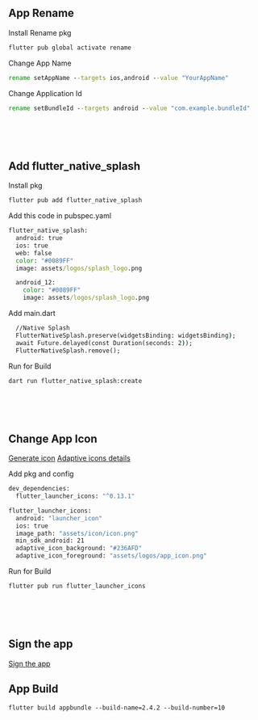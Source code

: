 ## App Rename
Install Rename pkg
```cmd
flutter pub global activate rename
```

Change App Name
```cmd
rename setAppName --targets ios,android --value "YourAppName"
```

Change Application Id
```cmd
rename setBundleId --targets android --value "com.example.bundleId"
```
</br></br></br>

## Add flutter_native_splash
Install pkg
```cmd
flutter pub add flutter_native_splash
```

Add this code in pubspec.yaml
```cmd
flutter_native_splash:
  android: true
  ios: true
  web: false
  color: "#0089FF"
  image: assets/logos/splash_logo.png

  android_12:
    color: "#0089FF"
    image: assets/logos/splash_logo.png
```

Add main.dart
```cmd
  //Native Splash
  FlutterNativeSplash.preserve(widgetsBinding: widgetsBinding);
  await Future.delayed(const Duration(seconds: 2));
  FlutterNativeSplash.remove();

```

Run for Build
```cmd
dart run flutter_native_splash:create
```



</br></br></br>

## Change App Icon
[Generate icon](https://icon.kitchen/) [Adaptive icons details](https://developer.android.com/develop/ui/views/launch/icon_design_adaptive)

Add pkg and config
```cmd
dev_dependencies:
  flutter_launcher_icons: "^0.13.1"

flutter_launcher_icons:
  android: "launcher_icon"
  ios: true
  image_path: "assets/icon/icon.png"
  min_sdk_android: 21
  adaptive_icon_background: "#236AFD"
  adaptive_icon_foreground: "assets/logos/app_icon.png" 
```

Run for Build
```cmd
flutter pub run flutter_launcher_icons
```

</br></br></br>

## Sign the app
[Sign the app](https://docs.flutter.dev/deployment/android)


## App Build
```
flutter build appbundle --build-name=2.4.2 --build-number=10
```

